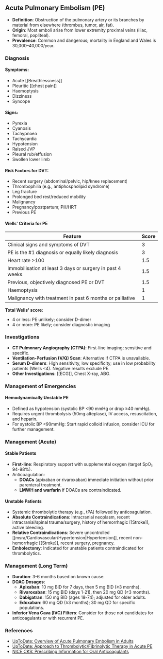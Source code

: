 ## Acute Pulmonary Embolism (PE)

- **Definition**: Obstruction of the pulmonary artery or its branches by material from elsewhere (thrombus, tumor, air, fat).
- **Origin**: Most emboli arise from lower extremity proximal veins (iliac, femoral, popliteal).
- **Prevalence**: Common and dangerous; mortality in England and Wales is 30,000–40,000/year.

### Diagnosis

#### Symptoms:
- Acute [[Breathlessness]]
- Pleuritic [[chest pain]]
- Haemoptysis
- Dizziness
- Syncope

#### Signs:
- Pyrexia
- Cyanosis
- Tachypnoea
- Tachycardia
- Hypotension
- Raised JVP
- Pleural rub/effusion
- Swollen lower limb

#### Risk Factors for DVT:
- Recent surgery (abdominal/pelvic, hip/knee replacement)
- Thrombophilia (e.g., antiphospholipid syndrome)
- Leg fracture
- Prolonged bed rest/reduced mobility
- Malignancy
- Pregnancy/postpartum; Pill/HRT
- Previous PE

#### Wells' Criteria for PE
| Feature                                                          | Score |
|-----------------------------------------------------------------|-------|
| Clinical signs and symptoms of DVT                               | 3     |
| PE is the #1 diagnosis or equally likely diagnosis              | 3     |
| Heart rate >100                                                 | 1.5   |
| Immobilisation at least 3 days or surgery in past 4 weeks      | 1.5   |
| Previous, objectively diagnosed PE or DVT                        | 1.5   |
| Haemoptysis                                                     | 1     |
| Malignancy with treatment in past 6 months or palliative       | 1     |

**Total Wells' score**:
- 4 or less: PE unlikely; consider D-dimer
- 4 or more: PE likely; consider diagnostic imaging

### Investigations

- **CT Pulmonary Angiography (CTPA)**: First-line imaging; sensitive and specific.
- **Ventilation-Perfusion (V/Q) Scan**: Alternative if CTPA is unavailable.
- **Serum D-dimers**: High sensitivity, low specificity; use in low probability patients (Wells <4). Negative results exclude PE.
- **Other Investigations**: [[ECG]], Chest X-ray, ABG.

### Management of Emergencies

#### Hemodynamically Unstable PE
- Defined as hypotension (systolic BP <90 mmHg or drop ≥40 mmHg).
- Requires urgent thrombolysis (50mg alteplase), IV access, resuscitation, and heparin.
- For systolic BP <90mmHg: Start rapid colloid infusion, consider ICU for further management.

### Management (Acute)

#### Stable Patients
- **First-line**: Respiratory support with supplemental oxygen (target SpO₂ 94-98%).
- Anticoagulation: 
  - **DOACs** (apixaban or rivaroxaban) immediate initiation without prior parenteral treatment.
  - **LMWH and warfarin** if DOACs are contraindicated.

#### Unstable Patients
- Systemic thrombolytic therapy (e.g., tPA) followed by anticoagulation.
- **Absolute Contraindications**: Intracranial neoplasm, recent intracranial/spinal trauma/surgery, history of hemorrhagic [[Stroke]], active bleeding.
- **Relative Contraindications**: Severe uncontrolled [[msra/Cardiovascular/Hypertension|Hypertension]], recent non-hemorrhagic [[Stroke]], recent surgery, pregnancy.
- **Embolectomy**: Indicated for unstable patients contraindicated for thrombolytics.

### Management (Long Term)

- **Duration**: 3-6 months based on known cause.
- **DOAC Dosages**: 
  - **Apixaban**: 10 mg BID for 7 days, then 5 mg BID (≥3 months).
  - **Rivaroxaban**: 15 mg BID (days 1-21), then 20 mg QD (≥3 months).
  - **Dabigatran**: 150 mg BID (ages 18-74); adjusted for older adults.
  - **Edoxaban**: 60 mg QD (≥3 months); 30 mg QD for specific populations.
- **Inferior Vena Cava (IVC) Filters**: Consider for those not candidates for anticoagulants or with recurrent PE.

### References
- [UpToDate: Overview of Acute Pulmonary Embolism in Adults](https://www.uptodate.com/contents/overview-of-acute-pulmonary-embolism-in-adults)
- [UpToDate: Approach to Thrombolytic/Fibrinolytic Therapy in Acute PE](https://www.uptodate.com/contents/approach-to-thrombolytic-fibrinolytic-therapy-in-acute-pulmonary-embolism)
- [NICE CKS: Prescribing Information for Oral Anticoagulants](https://cks.nice.org.uk/topics/pulmonary-embolism/prescribing-information/oral-anticoagulants/)